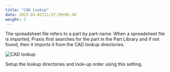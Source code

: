 ```yaml
---
title: "CAD Lookup"
date: 2023-03-02T11:57:39+05:30
weight: 3
---
```


The spreadsheet file refers to a part by part-name. When a spreadsheet file is imported, Praxis first searches for the part in the Part Library and if not found, then it imports it from the CAD lookup directories.

![CAD lookup](/images/CADLookup.png)

Setup the lookup directories and look-up order using this setting.